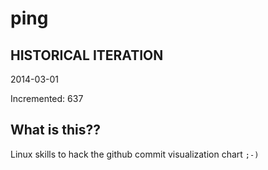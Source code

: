 # ping

## HISTORICAL ITERATION
2014-03-01

Incremented: 637

## What is this?? 
Linux skills to hack the github commit visualization chart `;-)`
